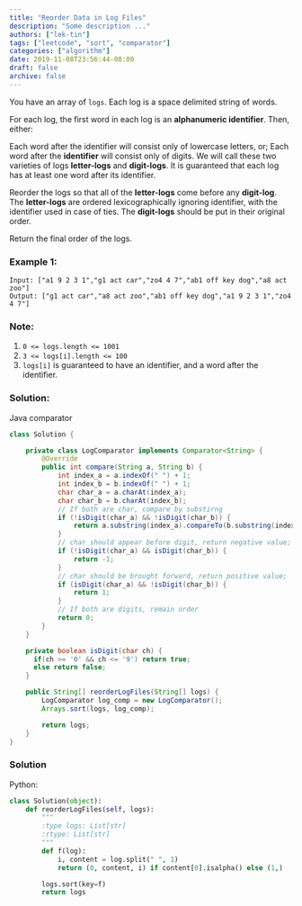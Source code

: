 ```yaml
---
title: "Reorder Data in Log Files"
description: "Some description ..."
authors: ["lek-tin"]
tags: ["leetcode", "sort", "comparator"]
categories: ["algorithm"]
date: 2019-11-08T23:56:44-08:00
draft: false
archive: false
---
```

You have an array of `logs`.  Each log is a space delimited string of words.

For each log, the first word in each log is an **alphanumeric identifier**.  Then, either:

Each word after the identifier will consist only of lowercase letters, or;
Each word after the **identifier** will consist only of digits.
We will call these two varieties of logs **letter-logs** and **digit-logs**.  It is guaranteed that each log has at least one word after its identifier.

Reorder the logs so that all of the **letter-logs** come before any **digit-log**.  The **letter-logs** are ordered lexicographically ignoring identifier, with the identifier used in case of ties.  The **digit-logs** should be put in their original order.

Return the final order of the logs.

 

### Example 1:
```
Input: ["a1 9 2 3 1","g1 act car","zo4 4 7","ab1 off key dog","a8 act zoo"]
Output: ["g1 act car","a8 act zoo","ab1 off key dog","a1 9 2 3 1","zo4 4 7"]
```

### Note:
1. `0 <= logs.length <= 1001`
2. `3 <= logs[i].length <= 100`
3. `logs[i]` is guaranteed to have an identifier, and a word after the identifier.

### Solution:
Java comparator
```java
class Solution {

    private class LogComparator implements Comparator<String> {
        @Override
        public int compare(String a, String b) {
            int index_a = a.indexOf(" ") + 1;
            int index_b = b.indexOf(" ") + 1;
            char char_a = a.charAt(index_a);
            char char_b = b.charAt(index_b);
            // If both are char, compare by substirng
            if (!isDigit(char_a) && !isDigit(char_b)) {
                return a.substring(index_a).compareTo(b.substring(index_b));
            }
            // char should appear before digit, return negative value;
            if (!isDigit(char_a) && isDigit(char_b)) {
                return -1;
            }
            // char should be brought forward, return positive value;
            if (isDigit(char_a) && !isDigit(char_b)) {
                return 1;
            }
            // If both are digits, remain order
            return 0;
        }
    }

    private boolean isDigit(char ch) {
      if(ch >= '0' && ch <= '9') return true;
      else return false;
    }

    public String[] reorderLogFiles(String[] logs) {
        LogComparator log_comp = new LogComparator();
        Arrays.sort(logs, log_comp);

        return logs;
    }
}
```

### Solution

Python:
```python
class Solution(object):
    def reorderLogFiles(self, logs):
        """
        :type logs: List[str]
        :rtype: List[str]
        """
        def f(log):
            i, content = log.split(" ", 1)
            return (0, content, i) if content[0].isalpha() else (1,)

        logs.sort(key=f)
        return logs
```